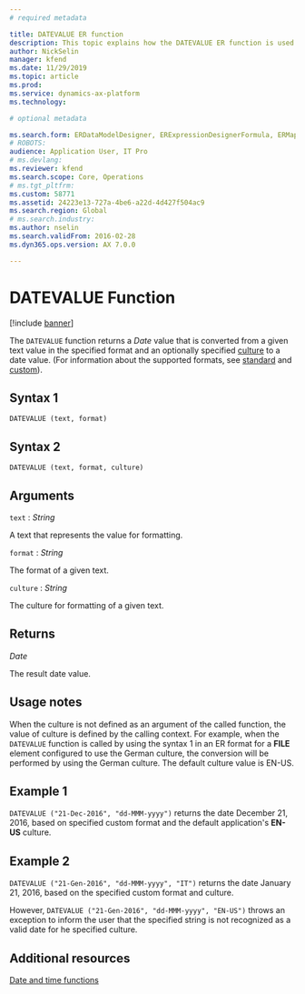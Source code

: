 ```yaml
---
# required metadata

title: DATEVALUE ER function
description: This topic explains how the DATEVALUE ER function is used
author: NickSelin
manager: kfend
ms.date: 11/29/2019
ms.topic: article
ms.prod: 
ms.service: dynamics-ax-platform
ms.technology: 

# optional metadata

ms.search.form: ERDataModelDesigner, ERExpressionDesignerFormula, ERMappedFormatDesigner, ERModelMappingDesigner
# ROBOTS: 
audience: Application User, IT Pro
# ms.devlang: 
ms.reviewer: kfend
ms.search.scope: Core, Operations
# ms.tgt_pltfrm: 
ms.custom: 58771
ms.assetid: 24223e13-727a-4be6-a22d-4d427f504ac9
ms.search.region: Global
# ms.search.industry: 
ms.author: nselin
ms.search.validFrom: 2016-02-28
ms.dyn365.ops.version: AX 7.0.0

---
```


# <a name="DATEVALUE">DATEVALUE Function</a>

[!include [banner](../includes/banner.md)]

The `DATEVALUE` function returns a *Date* value that is converted from a given text
value in the specified format and an optionally specified [culture](https://docs.microsoft.com/en-us/bingmaps/rest-services/common-parameters-and-types/supported-culture-codes) to a date value. (For information about the supported formats, see
[standard](https://msdn.microsoft.com/library/az4se3k1(v=vs.110).aspx) and [custom](https://msdn.microsoft.com/library/8kb3ddd4(v=vs.110).aspx)).

## Syntax 1

```
DATEVALUE (text, format)
```

## Syntax 2

```
DATEVALUE (text, format, culture)
```

## Arguments

`text` : *String*

A text that represents the value for formatting.

`format` : *String*

The format of a given text.

`culture` : *String*

The culture for formatting of a given text.

## Returns

*Date*

The result date value.

## Usage notes

When the culture is not defined as an argument of the called function, the value of culture is defined by the calling context. For example, when the `DATEVALUE` function is called by using the syntax 1 in an ER format for a
**FILE** element configured to use the German culture, the conversion will be performed by using the German culture. The default culture value is EN-US.

## Example 1

`DATEVALUE ("21-Dec-2016", "dd-MMM-yyyy")` returns the date December 21, 2016, based on specified custom format and the default application's **EN-US** culture.

## Example 2

`DATEVALUE ("21-Gen-2016", "dd-MMM-yyyy", "IT")` returns the date January 21, 2016, based on the specified custom format and culture.

However, `DATEVALUE ("21-Gen-2016", "dd-MMM-yyyy", "EN-US")` throws an exception to inform the user that the specified string is not recognized as a valid date for he specified culture.

## Additional resources

[Date and time functions](er-functions-category-datetime.md)

